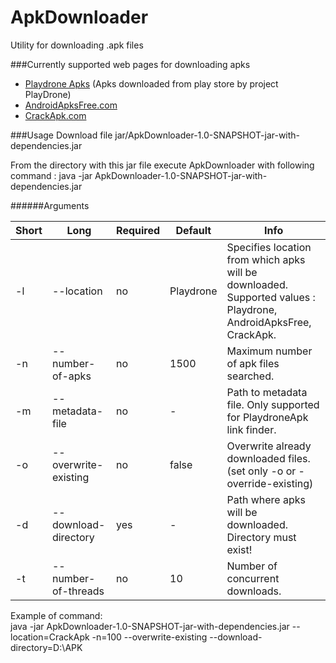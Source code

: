 # ApkDownloader
Utility for downloading .apk files

###Currently supported web pages for downloading apks


* [Playdrone Apks](https://archive.org/details/playdrone-apks) (Apks downloaded from play store by project PlayDrone)
* [AndroidApksFree.com](http://www.androidapksfree.com)
* [CrackApk.com](http://www.crackapk.com/)

###Usage
Download file jar/ApkDownloader-1.0-SNAPSHOT-jar-with-dependencies.jar

From the directory with this jar file execute ApkDownloader with following command : java -jar ApkDownloader-1.0-SNAPSHOT-jar-with-dependencies.jar <args>

######Arguments 

Short  | Long | Required | Default |Info
------------- | ------------- | -------------  | ------------- | -------------
-l            | --location    | no | Playdrone| Specifies location from which apks will be downloaded. Supported values : Playdrone, AndroidApksFree, CrackApk.
-n            | --number-of-apks  |  no | 1500 |Maximum number of apk files searched.
-m            | --metadata-file  |  no | - |Path to metadata file. Only supported for PlaydroneApk link finder.
-o            | --overwrite-existing  |  no | false |Overwrite already downloaded files. (set only -o or -override-existing)
-d            | --download-directory  | yes | - |Path where apks will be downloaded. Directory must exist!
-t            | --number-of-threads  | no | 10 |Number of concurrent downloads.  

Example of command: <br/>java -jar ApkDownloader-1.0-SNAPSHOT-jar-with-dependencies.jar --location=CrackApk -n=100 --overwrite-existing --download-directory=D:\APK



